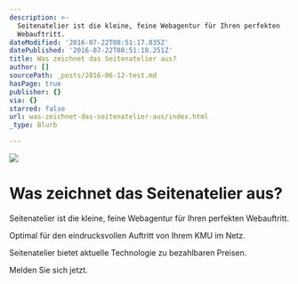 ```yaml
---
description: >-
  Seitenatelier ist die kleine, feine Webagentur für Ihren perfekten
  Webauftritt.
dateModified: '2016-07-22T08:51:17.835Z'
datePublished: '2016-07-22T08:51:18.251Z'
title: Was zeichnet das Seitenatelier aus?
author: []
sourcePath: _posts/2016-06-12-test.md
hasPage: true
publisher: {}
via: {}
starred: false
url: was-zeichnet-das-seitenatelier-aus/index.html
_type: Blurb

---
```

![](https://the-grid-user-content.s3-us-west-2.amazonaws.com/6dd9aeff-d5dc-4e1d-96d5-13500c07511f.png)

# Was zeichnet das Seitenatelier aus?

Seitenatelier ist die kleine, feine Webagentur für Ihren perfekten Webauftritt.

Optimal für den eindrucksvollen Auftritt von Ihrem KMU im Netz.

Seitenatelier bietet aktuelle Technologie zu bezahlbaren Preisen.

Melden Sie sich jetzt.
